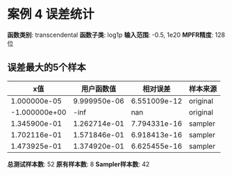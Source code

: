 # 案例 4 误差统计

**函数类别**: transcendental
**函数子类**: log1p
**输入范围**: -0.5, 1e20
**MPFR精度**: 128 位

## 误差最大的5个样本

| x值 | 用户函数值 | 相对误差 | 样本来源 |
|-----|-----------|----------|----------|
| 1.000000e-05 | 9.999950e-06 | 6.551009e-12 | original |
| -1.000000e+00 | -inf | nan | original |
| 1.345900e-01 | 1.262714e-01 | 7.794331e-16 | sampler |
| 1.702116e-01 | 1.571846e-01 | 6.918413e-16 | sampler |
| 1.473925e-01 | 1.374920e-01 | 6.625455e-16 | sampler |

**总测试样本数**: 52
**原有样本数**: 8
**Sampler样本数**: 42
